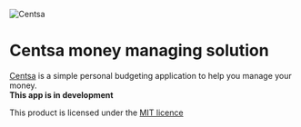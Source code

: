 ![Centsa](https://raw.githubusercontent.com/nohorjo/Centsa/master/static/logo.svg?sanitize=true)
# Centsa money managing solution
[Centsa](https://github.com/nohorjo/Centsa) is a simple personal budgeting application to help you manage your money.  
**This app is in development**

This product is licensed under the [MIT licence](LICENSE)